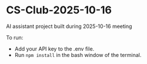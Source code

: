 # CS-Club-2025-10-16
AI assistant project built during 2025-10-16 meeting  
  
To run:
* Add your API key to the .env file.  
* Run `npm install` in the bash window of the terminal.
